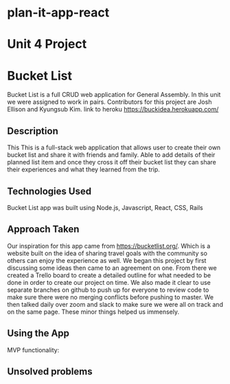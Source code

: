 # plan-it-app-react


# Unit 4 Project
# Bucket List
Bucket List is a full CRUD web application for General Assembly. In this unit we were assigned to work in pairs. Contributors for this project are Josh Ellison and Kyungsub Kim.
link to heroku
https://buckidea.herokuapp.com/ 

## Description

This This is a full-stack web application that allows user to create their own bucket list and share it with friends and family. Able to add details of their planned list item and once they cross it off their bucket list they can share their experiences and what they learned from the trip.
## Technologies Used
Bucket List app was built using Node.js, Javascript, React, CSS, Rails

## Approach Taken
Our inspiration for this app came from https://bucketlist.org/. Which is a website built on the idea of sharing travel goals with the community so others can enjoy the experience as well. We began this project by first discussing some ideas then came to an agreement on one. From there we created a Trello board to create a detailed outline for what needed to be done in order to create our project on time. We also made it clear to use separate branches on github to push up for everyone to review code to make sure there were no merging conflicts before pushing to master. We then talked daily over zoom and slack to make sure we were all on track and on the same page. These minor things helped us immensely.

## Using the App
MVP functionality: 

## Unsolved problems
